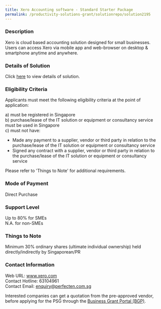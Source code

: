 ```yaml
---
title: Xero Accounting software - Standard Starter Package
permalink: /productivity-solutions-grant/solutionrepo/solution2195
---
```


### Description

Xero is cloud based accounting solution designed for small businesses. Users can access Xero via mobile app and web-browser on desktop & smartphone anytime and anywhere.

### Details of Solution

Click <a href='https://www.gobusiness.gov.sg/images/psg/PerfectenCorporate20200832_Desensitised_Annex_3_Part_2.pdf' target='_blank' rel='noopener'>here</a> to view details of solution.

### Eligibility Criteria

Applicants must meet the following eligibility criteria at the point of application:

a) must be registered in Singapore <br>
b) purchase/lease of the IT solution or equipment or consultancy service must be used in Singapore <br>
c) must not have:
- Made any payment to a supplier, vendor or third party in relation to the purchase/lease of the IT solution or equipment or consultancy service
- Signed any contract with a supplier, vendor or third party in relation to the purchase/lease of the IT solution or equipment or consultancy service

Please refer to 'Things to Note' for additional requirements.

### Mode of Payment
Direct Purchase

### Support Level
Up to 80% for SMEs <br>
N.A. for non-SMEs

### Things to Note
Minimum 30% ordinary shares (ultimate individual ownership) held directly/indirectly by Singaporean/PR 

### Contact Information
Web URL: www.xero.com <br>Contact Hotline: 63104961 <br>Contact Email: enquiry@perfecten.com.sg <br>

Interested companies can get a quotation from the pre-approved vendor, before applying for the PSG through the <a target='_blank' rel='noopener' href='https://www.businessgrants.gov.sg/'>Business Grant Portal (BGP)</a>.
